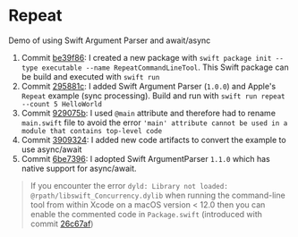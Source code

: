 # Repeat
Demo of using Swift Argument Parser and await/async

1. Commit [be39f86](https://github.com/MarcoEidinger/Repeat/commit/be39f867dda1d2ee36425b2a767f3aa6f6f3fb2e): I created a new package with `swift package init --type executable --name RepeatCommandLineTool`. This Swift package can be build and executed with `swift run`
2. Commit [295881c](https://github.com/MarcoEidinger/Repeat/commit/295881caa4514e948c9b5e6812671c24defbda50): I added Swift Argument Parser (`1.0.0`) and Apple's `Repeat` example (sync processing). Build and run with `swift run repeat --count 5 HelloWorld`
3. Commit [929075b](https://github.com/MarcoEidinger/Repeat/commit/929075b3cf15db92f3dfba296397083ce610142a): I used `@main` attribute and therefore had to rename `main.swift` file to avoid the error `'main' attribute cannot be used in a module that contains top-level code`
4. Commit [3909324](https://github.com/MarcoEidinger/Repeat/commit/39093245f3ff30e3bb42e70f181ec1435d3706f4): I added new code artifacts to convert the example to use async/await
5. Commit [6be7396](https://github.com/MarcoEidinger/Repeat/commit/6be7396a846a16e4e0662adffbde6de477ed747a): I adopted Swift ArgumentParser `1.1.0` which has native support for async/await.  

> If you encounter the error `dyld: Library not loaded: @rpath/libswift_Concurrency.dylib` when running the command-line tool from within Xcode on a macOS version < 12.0 then you can enable the commented code in `Package.swift` (introduced with commit [26c67af](https://github.com/MarcoEidinger/Repeat/commit/26c67af70fdb88287445821853f5fe61e40f1237))
